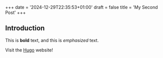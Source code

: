 +++
date = '2024-12-29T22:35:53+01:00'
draft = false
title = 'My Second Post'
+++
## Introduction

This is **bold** text, and this is *emphasized* text.

Visit the [Hugo](https://gohugo.io) website!
